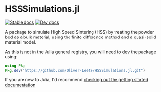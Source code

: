 # HSSSimulations.jl

[![Stable docs](https://img.shields.io/badge/docs-stable-blue.svg)](https://Oliver-Leete.github.io/HSSSimulations.jl)
[![Dev docs](https://img.shields.io/badge/docs-dev-blue.svg)](https://Oliver-Leete.github.io/HSSSimulations.jl/dev)

A package to simulate High Speed Sintering (HSS) by treating the powder bed as
a bulk material, using the finite difference method and a quasi-solid material
model.

As this is not in the Julia general registry, you will need to dev the package
using:

```julia
using Pkg
Pkg.dev("https://github.com/Oliver-Leete/HSSSimulations.jl.git")
```

If you are new to Julia, I'd recommend [checking out the getting started
documentation](https://docs.julialang.org/en/v1/manual/getting-started/)
